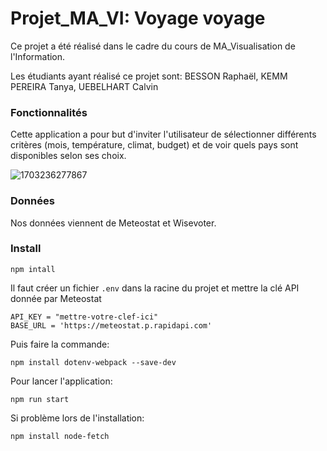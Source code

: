 # Projet_MA_VI: Voyage voyage

Ce projet a été réalisé dans le cadre du cours de MA_Visualisation de l'Information.

Les étudiants ayant réalisé ce projet sont: BESSON Raphaël, KEMM PEREIRA Tanya, UEBELHART Calvin

### Fonctionnalités

Cette application a pour but d'inviter l'utilisateur de sélectionner différents critères (mois, température, climat, budget) et de voir quels pays sont disponibles selon ses choix.

![1703236277867](image/README/1703236277867.png)

### Données

Nos données viennent de Meteostat et Wisevoter.

### Install

```
npm intall
```

Il faut créer un fichier `.env` dans la racine du projet et mettre la clé API donnée par Meteostat

```
API_KEY = "mettre-votre-clef-ici"
BASE_URL = 'https://meteostat.p.rapidapi.com'
```

Puis faire la commande:

```
npm install dotenv-webpack --save-dev
```

Pour lancer l'application:

```
npm run start
```

Si problème lors de l'installation:

```
npm install node-fetch
```
